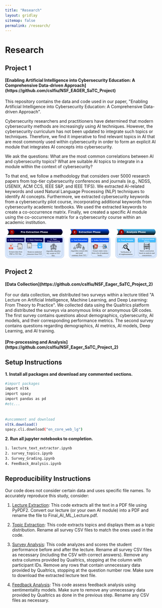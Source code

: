 ```yaml
---
title: "Research"
layout: gridlay
sitemap: false
permalink: /research/
---
```


<style>
img{
  border-radius: 10px;
}
.col-md-3 {
  margin-top:10px;
  margin-bottom:10px;
  padding:0px;
  display:block;
  overflow:hidden;
  text-align:center;
  display: table-cell;
  background: white;
  border-radius: 20px;
  height: auto;
}
iframe {
  margin:0;
  padding:0;
  width: 175px;
  display: inline;
  vertical-align: middle;
}
</style>

# Research

## Project 1


<div class="jumbotron">
<div class="col-md-12 col-sm-12">
<h4>[Enabling Artificial Intelligence into Cybersecurity Education: A Comprehensive Data-driven Approach](https://github.com/cslfiu/NSF_EAGER_SaTC_Project)</h4>

This repository contains the data and code used in our paper, "Enabling Artificial Intelligence into Cybersecurity Education: A Comprehensive Data-driven Approach".

Cybersecurity researchers and practitioners have determined that modern cybersecurity methods are increasingly using AI techniques. However, the cybersecurity curriculum has not been updated to integrate such topics or techniques. Therefore, we find it imperative to find relevant topics in AI that are most commonly used within cybersecurity in order to form an explicit AI module that integrates AI concepts into cybersecurity.

We ask the questions: What are the most common correlations between AI and cybersecurity topics? What are suitable AI topics to integrate in a module within the context of cybersecurity?

To that end, we follow a methodology that considers over 5000 research papers from top-tier cybersecurity conferences and journals (e.g., NDSS, USENIX, ACM CCS, IEEE S\&P, and IEEE TIFS). We extracted AI-related keywords and used Natural Language Processing (NLP) techniques to identify AI concepts. Furthermore, we extracted cybersecurity keywords from a cybersecurity pilot course, incorporating additional keywords from cybersecurity academic textbooks. We used the extracted keywords to create a co-occurrence matrix. Finally, we created a specific AI module using the co-occurrence matrix for a cybersecurity course within an academic institution.


</div>

<img src="proj1_meth.png" alt="Project 1 Methodology">

</div>
</div>

## Project 2

<div class="jumbotron">
<div class="col-md-12 col-sm-12">
<h4>[Data Collection](https://github.com/cslfiu/NSF_Eager_SaTC_Project_2)</h4>

For our data collection, we distributed two surveys within a lecture titled "A Lecture on Artificial Intelligence, Machine Learning, and Deep Learning: From Theory to Practice". We collected data using the Qualtrics platform and distributed the surveys via anonymous links or anonymous QR codes. The first survey contains questions about demographics, cybersecurity, AI models, and their corresponding performance metrics. The second survey contains questions regarding demographics, AI metrics, AI models, Deep Learning, and AI training.
</div>
</div>


<div class="jumbotron">
<div class="col-md-12 col-sm-12">
<h4>[Pre-processing and Analysis](https://github.com/cslfiu/NSF_Eager_SaTC_Project_2)</h4>

## Setup Instructions

**1. Install all packages and download any commented sections.**
```bash
#import packages
import nltk
import spacy
import pandas as pd
#etc...


#uncomment and download
nltk.download()
spacy.cli.download("en_core_web_lg")
```

**2. Run all jupyter notebooks to completion.**
```bash
1. lecture_text_extractor.ipynb
2. survey_topics.ipynb
3. Survey_Grading.ipynb
4. Feedback_Analysis.ipynb
```

## Reproducibility Instructions
Our code does not consider certain data and uses specific file names. To accurately reproduce this study, consider:

1. [Lecture Extraction](https://github.com/cslfiu/NSF_Eager_SaTC_Project_2/blob/main/lecture_text_extractor.ipynb): This code extracts all the text in a PDF file using PyPDF2. Convert our lecture (or your own AI module) into a PDF and rename the file to Final_AI_ML_Lecture.pdf.

2. [Topic Extraction](https://github.com/cslfiu/NSF_Eager_SaTC_Project_2/blob/main/survey_topics.ipynb): This code extracts topics and displays them as a topic distribution. Rename all survey CSV files to match the ones used in the code.

3. [Survey Analysis](https://github.com/cslfiu/NSF_Eager_SaTC_Project_2/blob/main/Survey_Grading.ipynb): This code analyzes and scores the student performance before and after the lecture. Rename all survey CSV files as necessary (including the CSV with correct answers). Remove any extra columns provided by Qualtrics, stopping at the column with participant IDs. Remove any rows that contain unnecessary data provided by Qualtrics, stopping at the question number row. Make sure to download the extracted lecture text file.

4. [Feedback Analysis](https://github.com/cslfiu/NSF_Eager_SaTC_Project_2/blob/main/Feedback_Analysis.ipynb): This code assess feedback analysis using sentimentality models. Make sure to remove any unnecessary data provided by Qualtrics as done in the previous step. Rename any CSV files as necessary.

</div>
</div>
